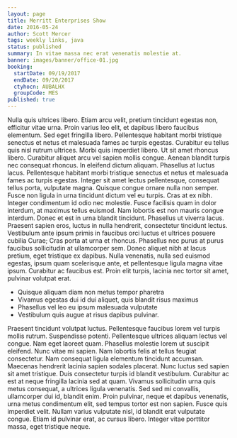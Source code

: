 ```yaml
---
layout: page
title: Merritt Enterprises Show
date: 2016-05-24
author: Scott Mercer
tags: weekly links, java
status: published
summary: In vitae massa nec erat venenatis molestie at.
banner: images/banner/office-01.jpg
booking:
  startDate: 09/19/2017
  endDate: 09/20/2017
  ctyhocn: AUBALHX
  groupCode: MES
published: true
---
```

Nulla quis ultrices libero. Etiam arcu velit, pretium tincidunt egestas non, efficitur vitae urna. Proin varius leo elit, et dapibus libero faucibus elementum. Sed eget fringilla libero. Pellentesque habitant morbi tristique senectus et netus et malesuada fames ac turpis egestas. Curabitur eu tellus quis nisl rutrum ultrices. Morbi quis imperdiet libero. Ut sit amet rhoncus libero. Curabitur aliquet arcu vel sapien mollis congue. Aenean blandit turpis nec consequat rhoncus. In eleifend dictum aliquam. Phasellus at luctus lacus. Pellentesque habitant morbi tristique senectus et netus et malesuada fames ac turpis egestas. Integer sit amet lectus pellentesque, consequat tellus porta, vulputate magna.
Quisque congue ornare nulla non semper. Fusce non ligula in urna tincidunt dictum vel eu turpis. Cras at ex nibh. Integer condimentum id odio nec molestie. Fusce facilisis quam in dolor interdum, at maximus tellus euismod. Nam lobortis est non mauris congue interdum. Donec et est in urna blandit tincidunt. Phasellus ut viverra lacus. Praesent sapien eros, luctus in nulla hendrerit, consectetur tincidunt lectus. Vestibulum ante ipsum primis in faucibus orci luctus et ultrices posuere cubilia Curae; Cras porta at urna et rhoncus. Phasellus nec purus at purus faucibus sollicitudin at ullamcorper sem. Donec aliquet nibh at lacus pretium, eget tristique ex dapibus. Nulla venenatis, nulla sed euismod egestas, ipsum quam scelerisque ante, et pellentesque ligula magna vitae ipsum. Curabitur ac faucibus est. Proin elit turpis, lacinia nec tortor sit amet, pulvinar volutpat erat.

* Quisque aliquam diam non metus tempor pharetra
* Vivamus egestas dui id dui aliquet, quis blandit risus maximus
* Phasellus vel leo eu ipsum malesuada vulputate
* Vestibulum quis augue at risus dapibus pulvinar.

Praesent tincidunt volutpat luctus. Pellentesque faucibus lorem vel turpis mollis rutrum. Suspendisse potenti. Pellentesque ultrices aliquam lectus vel congue. Nam eget laoreet quam. Phasellus molestie lorem ut suscipit eleifend. Nunc vitae mi sapien.
Nam lobortis felis at tellus feugiat consectetur. Nam consequat ligula elementum tincidunt accumsan. Maecenas hendrerit lacinia sapien sodales placerat. Nunc luctus sed sapien sit amet tristique. Duis consectetur turpis id blandit vestibulum. Curabitur ac est at neque fringilla lacinia sed at quam. Vivamus sollicitudin urna quis metus consequat, a ultrices ligula venenatis. Sed sed mi convallis, ullamcorper dui id, blandit enim. Proin pulvinar, neque et dapibus venenatis, urna metus condimentum elit, sed tempus tortor est non sapien. Fusce quis imperdiet velit. Nullam varius vulputate nisl, id blandit erat vulputate congue. Etiam id pulvinar erat, ac cursus libero. Integer vitae porttitor massa, eget tristique neque.
